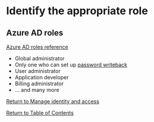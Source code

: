 # Identify the appropriate role

## Azure AD roles

[Azure AD roles reference](https://docs.microsoft.com/en-us/azure/active-directory/roles/permissions-reference)

* Global administrator
 * Only one who can set up [password writeback](15-Configure%20password%20writeback.md)
* User administrator
* Application developer
* Billing administrator
* ... and many more




[Return to Manage identity and access](README.md)

[Return to Table of Contents](../README.md)